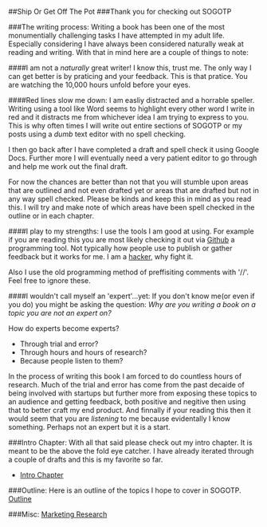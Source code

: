 ##Ship Or Get Off The Pot
###Thank you for checking out SOGOTP

###The writing process:
Writing a book has been one of the most monumentially challenging tasks I have attempted in my adult life. Especially considering I have always been considered naturally weak at reading and writing. With that in mind here are a couple of things to note:

####I am not a _naturally_ great writer!
I know this, trust me. The only way I can get better is by praticing and your feedback. This is that pratice. You are watching the 10,000 hours unfold before your eyes. 

####Red lines slow me down:
I am easliy distracted and a horrable speller. Writing using a tool like Word seems to highlight every other word I write in red and it distracts me from whichever idea I am trying to express to you. This is why often times I will write out entire sections of SOGOTP or my posts using a _dumb_ text editor with no spell checking. 

I then go back after I have completed a draft and spell check it using Google Docs. Further more I will eventually need a very patient editor to go through and help me work out the final draft. 

For now the chances are better than not that you will stumble upon areas that are outlined and not even drafted yet or areas that are drafted but not in any way spell checked. Please be kinds and keep this in mind as you read this. I will try and make note of which areas have been spell checked in the outline or in each chapter.

####I play to my strengths:
I use the tools I am good at using. For example if you are reading this you are most likely checking it out via [Github](http://github.com) a programming tool. Not typically how people use to publish or gather feedback but it works for me. I am a [hacker](http://shiporgetoffthepot.com/yes-i-am-a-hacker-but-what-does-that-mean/?ref=sogotp), why fight it.

Also I use the old programming method of preffisiting comments with '//'. Feel free to ignore these.

####I wouldn't call myself an 'expert'...yet:
If you don't know me(or even if you do) you might be asking the question: _Why are you writing a book on a topic you are not an expert on?_ 

How do experts become experts? 

* Through trial and error?
* Through hours and hours of research?
* Because people listen to them?

In the process of writing this book I am forced to do countless hours of research. Much of the trial and error has come from the past decaide of being involved with startups but further more from exposing these topics to an audience and getting feedback, both positive and negitive then using that to better craft my end product. And finnally if your reading this then it would seem that you are _listening_ to me because evidentally I know something. Perhaps not an expert but it is a start.

###Intro Chapter:
With all that said please check out my intro chapter. It is meant to be the above the fold eye catcher. I have already iterated through a couple of drafts and this is my favorite so far.
* [Intro Chapter](./intro_chapter-draft_2.md)

###Outline:
Here is an outline of the topics I hope to cover in SOGOTP.
[Outline](./outline.md)


###Misc:
[Marketing Research](./marketing.md)

